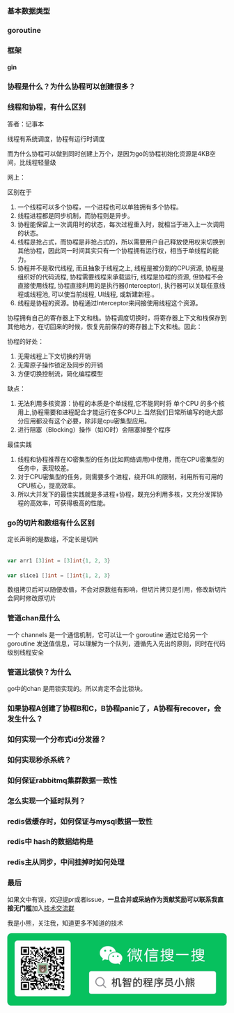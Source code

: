 ### 基本数据类型

### goroutine

### 框架
#### gin

### 协程是什么？为什么协程可以创建很多？


### 线程和协程，有什么区别

答者：记事本

线程有系统调度，协程有运行时调度

而为什么协程可以做到同时创建上万个，是因为go的协程初始化资源是4KB空间，比线程轻量级

网上：

区别在于

1. 一个线程可以多个协程，一个进程也可以单独拥有多个协程。
2. 线程进程都是同步机制，而协程则是异步。
3. 协程能保留上一次调用时的状态，每次过程重入时，就相当于进入上一次调用的状态。
4. 线程是抢占式，而协程是非抢占式的，所以需要用户自己释放使用权来切换到其他协程，因此同一时间其实只有一个协程拥有运行权，相当于单线程的能力。
5. 协程并不是取代线程, 而且抽象于线程之上, 线程是被分割的CPU资源, 协程是组织好的代码流程, 协程需要线程来承载运行, 线程是协程的资源, 但协程不会直接使用线程, 协程直接利用的是执行器(Interceptor), 执行器可以关联任意线程或线程池, 可以使当前线程, UI线程, 或新建新程.。
6. 线程是协程的资源。协程通过Interceptor来间接使用线程这个资源。

协程拥有自己的寄存器上下文和栈。协程调度切换时，将寄存器上下文和栈保存到其他地方，在切回来的时候，恢复先前保存的寄存器上下文和栈。因此：

协程的好处：

1. 无需线程上下文切换的开销
2. 无需原子操作锁定及同步的开销
3. 方便切换控制流，简化编程模型

缺点：

1. 无法利用多核资源：协程的本质是个单线程,它不能同时将 单个CPU 的多个核用上,协程需要和进程配合才能运行在多CPU上.当然我们日常所编写的绝大部分应用都没有这个必要，除非是cpu密集型应用。
2. 进行阻塞（Blocking）操作（如IO时）会阻塞掉整个程序

最佳实践

1. 线程和协程推荐在IO密集型的任务(比如网络调用)中使用，而在CPU密集型的任务中，表现较差。
2. 对于CPU密集型的任务，则需要多个进程，绕开GIL的限制，利用所有可用的CPU核心，提高效率。
3. 所以大并发下的最佳实践就是多进程+协程，既充分利用多核，又充分发挥协程的高效率，可获得极高的性能。

### go的切片和数组有什么区别

定长声明的是数组，不定长是切片

``` go

var arr1 [3]int = [3]int{1, 2, 3}

var slice1 []int = []int{1, 2, 3}
```

数组拷贝后可以随便改值，不会对原数组有影响，但切片拷贝是引用，修改新切片会同时修改原切片

### 管道chan是什么

一个 channels 是一个通信机制，它可以让一个 goroutine 通过它给另一个 goroutine 发送值信息，可以理解为一个队列，遵循先入先出的原则，同时在代码级别线程安全

### 管道比锁快？为什么

go中的chan 是用锁实现的。所以肯定不会比锁块。

### 如果协程A创建了协程B和C，B协程panic了，A协程有recover，会发生什么？

### 如何实现一个分布式id分发器？

### 如何实现秒杀系统？

### 如何保证rabbitmq集群数据一致性

### 怎么实现一个延时队列？

### redis做缓存时，如何保证与mysql数据一致性

### redis中 hash的数据结构是

### redis主从同步，中间挂掉时如何处理

### 最后

如果文中有误，欢迎提pr或者issue，**一旦合并或采纳作为贡献奖励可以联系我直接无门槛**加入[技术交流群](https://mp.weixin.qq.com/s/ErQFjJbIsMVGjIRWbQCD1Q)

我是小熊，关注我，知道更多不知道的技术

![](../res/2021-03-17-19-57-33.png)
